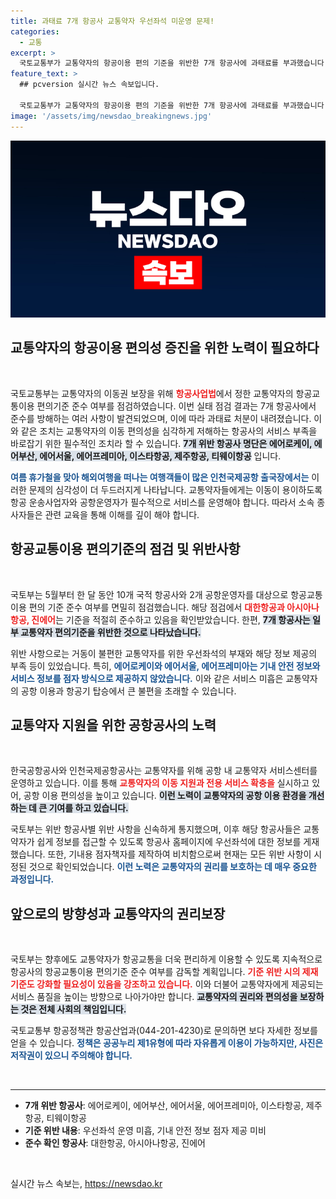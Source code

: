 ```yaml
---
title: 과태료 7개 항공사 교통약자 우선좌석 미운영 문제!
categories:
  - 교통
excerpt: >
  국토교통부가 교통약자의 항공이용 편의 기준을 위반한 7개 항공사에 과태료를 부과했습니다. 항공사들은 교통약자를 위한 서비스를 개선하겠다고 약속했으며, 앞으로도 철저한 감독이 이어질 예정입니다.
feature_text: >
  ## pcversion 실시간 뉴스 속보입니다.

  국토교통부가 교통약자의 항공이용 편의 기준을 위반한 7개 항공사에 과태료를 부과했습니다. 항공사들은 교통약자를 위한 서비스를 개선하겠다고 약속했으며, 앞으로도 철저한 감독이 이어질 예정입니다.
image: '/assets/img/newsdao_breakingnews.jpg'
---
```


<p><img src="/assets/img/newsdao_breakingnews.jpg" alt="pcversion 속보" /></p>

<h2 data-ke-size="size26">교통약자의 항공이용 편의성 증진을 위한 노력이 필요하다</h2>

<p data-ke-size="size16">&nbsp;</p>

<p>국토교통부는 교통약자의 이동권 보장을 위해 <b><span style="color: #ee2323;">항공사업법</span></b>에서 정한 교통약자의 항공교통이용 편의기준 준수 여부를 점검하였습니다. 이번 실태 점검 결과는 7개 항공사에서 준수를 방해하는 여러 사항이 발견되었으며, 이에 따라 과태료 처분이 내려졌습니다. 이와 같은 조치는 교통약자의 이동 편의성을 심각하게 저해하는 항공사의 서비스 부족을 바로잡기 위한 필수적인 조치라 할 수 있습니다. <b><span style="background-color: #21538527;">7개 위반 항공사 명단은 에어로케이, 에어부산, 에어서울, 에어프레미아, 이스타항공, 제주항공, 티웨이항공</span></b> 입니다. </p>

<p><b><span style="color: #1a5490;">여름 휴가철을 맞아 해외여행을 떠나는 여행객들이 많은 인천국제공항 출국장에서는</span></b> 이러한 문제의 심각성이 더 두드러지게 나타납니다. 교통약자들에게는 이동이 용이하도록 항공 운송사업자와 공항운영자가 필수적으로 서비스를 운영해야 합니다. 따라서 소속 종사자들은 관련 교육을 통해 이해를 깊이 해야 합니다.</p>

<h2 data-ke-size="size26">항공교통이용 편의기준의 점검 및 위반사항</h2>

<p data-ke-size="size16">&nbsp;</p>

<p>국토부는 5월부터 한 달 동안 10개 국적 항공사와 2개 공항운영자를 대상으로 항공교통이용 편의 기준 준수 여부를 면밀히 점검했습니다. 해당 점검에서 <b><span style="color: #ee2323;">대한항공과 아시아나항공, 진에어</span></b>는 기준을 적절히 준수하고 있음을 확인받았습니다. 한편, <b><span style="background-color: #21538527;">7개 항공사는 일부 교통약자 편의기준을 위반한 것으로 나타났습니다.</span></b> </p>

<p>위반 사항으로는 거동이 불편한 교통약자를 위한 우선좌석의 부재와 해당 정보 제공의 부족 등이 있었습니다. 특히, <b><span style="color: #1a5490;">에어로케이와 에어서울, 에어프레미아는 기내 안전 정보와 서비스 정보를 점자 방식으로 제공하지 않았습니다.</span></b> 이와 같은 서비스 미흡은 교통약자의 공항 이용과 항공기 탑승에서 큰 불편을 초래할 수 있습니다.</p>

<h2 data-ke-size="size26">교통약자 지원을 위한 공항공사의 노력</h2>

<p data-ke-size="size16">&nbsp;</p>

<p>한국공항공사와 인천국제공항공사는 교통약자를 위해 공항 내 교통약자 서비스센터를 운영하고 있습니다. 이를 통해 <b><span style="color: #ee2323;">교통약자의 이동 지원과 전용 서비스 확충을</span></b> 실시하고 있어, 공항 이용 편의성을 높이고 있습니다. <b><span style="background-color: #21538527;">이런 노력이 교통약자의 공항 이용 환경을 개선하는 데 큰 기여를 하고 있습니다.</span></b></p>

<p>국토부는 위반 항공사별 위반 사항을 신속하게 통지했으며, 이후 해당 항공사들은 교통약자가 쉽게 정보를 접근할 수 있도록 항공사 홈페이지에 우선좌석에 대한 정보를 게재했습니다. 또한, 기내용 점자책자를 제작하여 비치함으로써 현재는 모든 위반 사항이 시정된 것으로 확인되었습니다. <b><span style="color: #1a5490;">이런 노력은 교통약자의 권리를 보호하는 데 매우 중요한 과정입니다.</span></b></p>

<h2 data-ke-size="size26">앞으로의 방향성과 교통약자의 권리보장</h2>

<p data-ke-size="size16">&nbsp;</p>

<p>국토부는 향후에도 교통약자가 항공교통을 더욱 편리하게 이용할 수 있도록 지속적으로 항공사의 항공교통이용 편의기준 준수 여부를 감독할 계획입니다. <b><span style="color: #ee2323;">기준 위반 시의 제재기준도 강화할 필요성이 있음을 강조하고 있습니다.</span></b> 이와 더불어 교통약자에게 제공되는 서비스 품질을 높이는 방향으로 나아가야만 합니다. <b><span style="background-color: #21538527;">교통약자의 권리와 편의성을 보장하는 것은 전체 사회의 책임입니다.</span></b></p>

<p>국토교통부 항공정책관 항공산업과(044-201-4230)로 문의하면 보다 자세한 정보를 얻을 수 있습니다. <b><span style="color: #1a5490;">정책은 공공누리 제1유형에 따라 자유롭게 이용이 가능하지만, 사진은 저작권이 있으니 주의해야 합니다.</span></b></p>

<p data-ke-size="size16">&nbsp;</p>

<hr>

<ul>
    <li><b>7개 위반 항공사</b>: 에어로케이, 에어부산, 에어서울, 에어프레미아, 이스타항공, 제주항공, 티웨이항공</li>
    <li><b>기준 위반 내용</b>: 우선좌석 운영 미흡, 기내 안전 정보 점자 제공 미비</li>
    <li><b>준수 확인 항공사</b>: 대한항공, 아시아나항공, 진에어</li>
</ul>

<p data-ke-size="size16">&nbsp;</p>
실시간 뉴스 속보는, <a href="https://newsdao.kr" rel="dofollow">https://newsdao.kr</a>


